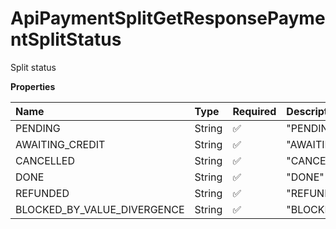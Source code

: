 # ApiPaymentSplitGetResponsePaymentSplitStatus

Split status

**Properties**

| Name                        | Type   | Required | Description                   |
| :-------------------------- | :----- | :------- | :---------------------------- |
| PENDING                     | String | ✅       | "PENDING"                     |
| AWAITING_CREDIT             | String | ✅       | "AWAITING_CREDIT"             |
| CANCELLED                   | String | ✅       | "CANCELLED"                   |
| DONE                        | String | ✅       | "DONE"                        |
| REFUNDED                    | String | ✅       | "REFUNDED"                    |
| BLOCKED_BY_VALUE_DIVERGENCE | String | ✅       | "BLOCKED_BY_VALUE_DIVERGENCE" |

<!-- This file was generated by liblab | https://liblab.com/ -->
